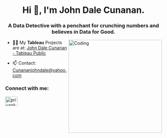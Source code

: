 <h1 align="center">Hi 👋, I'm John Dale Cunanan.</h1>
<h3 align="center">A Data Detective with a penchant for crunching numbers and believes in Data for Good.</h3>
<img align="right" alt="Coding" width="300" src="https://cdn.dribbble.com/users/2646423/screenshots/5507196/computer.gif">

- 👨‍💻 My **Tableau** Projects are at: [John Dale Cunanan - Tableau Public](https://public.tableau.com/app/profile/john.dale.cunanan/viz/ProjectPortfolio-Covid-19tracker/CovidTracker)

- 📫 Contact: Cunananjohndale@yahoo.com

<h3 align="left">Connect with me:</h3>
<p align="left">
<a href="https://www.linkedin.com/in/johndalecunanan0628/" target="blank"><img align="center" src="https://raw.githubusercontent.com/rahuldkjain/github-profile-readme-generator/master/src/images/icons/Social/linked-in-alt.svg" alt="priyankajhatheanalyst" height="30" width="40" /></a>
</p>

